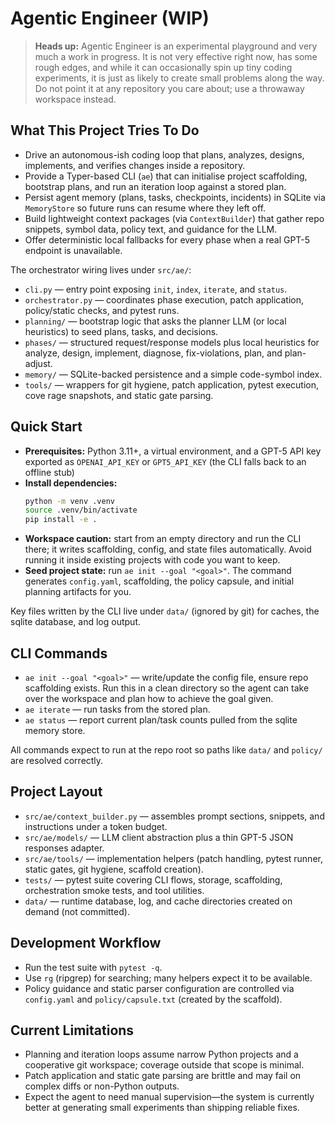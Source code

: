 # Agentic Engineer (WIP)

> **Heads up:** Agentic Engineer is an experimental playground and very much a work in progress. It is not very effective right now, has some rough edges, and while it can occasionally spin up tiny coding experiments, it is just as likely to create small problems along the way. Do not point it at any repository you care about; use a throwaway workspace instead.

## What This Project Tries To Do
- Drive an autonomous-ish coding loop that plans, analyzes, designs, implements, and verifies changes inside a repository.
- Provide a Typer-based CLI (`ae`) that can initialise project scaffolding, bootstrap plans, and run an iteration loop against a stored plan.
- Persist agent memory (plans, tasks, checkpoints, incidents) in SQLite via `MemoryStore` so future runs can resume where they left off.
- Build lightweight context packages (via `ContextBuilder`) that gather repo snippets, symbol data, policy text, and guidance for the LLM.
- Offer deterministic local fallbacks for every phase when a real GPT-5 endpoint is unavailable.

The orchestrator wiring lives under `src/ae/`:
- `cli.py` — entry point exposing `init`, `index`, `iterate`, and `status`.
- `orchestrator.py` — coordinates phase execution, patch application, policy/static checks, and pytest runs.
- `planning/` — bootstrap logic that asks the planner LLM (or local heuristics) to seed plans, tasks, and decisions.
- `phases/` — structured request/response models plus local heuristics for analyze, design, implement, diagnose, fix-violations, plan, and plan-adjust.
- `memory/` — SQLite-backed persistence and a simple code-symbol index.
- `tools/` — wrappers for git hygiene, patch application, pytest execution, cove rage snapshots, and static gate parsing.

## Quick Start
- **Prerequisites:** Python 3.11+, a virtual environment, and a GPT-5 API key exported as `OPENAI_API_KEY` or `GPT5_API_KEY` (the CLI falls back to an offline stub)
- **Install dependencies:**
  ```bash
  python -m venv .venv
  source .venv/bin/activate
  pip install -e .
  ```
- **Workspace caution:** start from an empty directory and run the CLI there; it writes scaffolding, config, and state files automatically. Avoid running it inside existing projects with code you want to keep.
- **Seed project state:** run `ae init --goal "<goal>"`. The command generates `config.yaml`, scaffolding, the policy capsule, and initial planning artifacts for you.

Key files written by the CLI live under `data/` (ignored by git) for caches, the sqlite database, and log output.

## CLI Commands
- `ae init --goal "<goal>"` — write/update the config file, ensure repo scaffolding exists. Run this in a clean directory so the agent can take over the workspace and plan how to achieve the goal given. 
- `ae iterate` — run tasks from the stored plan.
- `ae status` — report current plan/task counts pulled from the sqlite memory store.

All commands expect to run at the repo root so paths like `data/` and `policy/` are resolved correctly.

## Project Layout
- `src/ae/context_builder.py` — assembles prompt sections, snippets, and instructions under a token budget.
- `src/ae/models/` — LLM client abstraction plus a thin GPT-5 JSON responses adapter.
- `src/ae/tools/` — implementation helpers (patch handling, pytest runner, static gates, git hygiene, scaffold creation).
- `tests/` — pytest suite covering CLI flows, storage, scaffolding, orchestration smoke tests, and tool utilities.
- `data/` — runtime database, log, and cache directories created on demand (not committed).

## Development Workflow
- Run the test suite with `pytest -q`.
- Use `rg` (ripgrep) for searching; many helpers expect it to be available.
- Policy guidance and static parser configuration are controlled via `config.yaml` and `policy/capsule.txt` (created by the scaffold).

## Current Limitations
- Planning and iteration loops assume narrow Python projects and a cooperative git workspace; coverage outside that scope is minimal.
- Patch application and static gate parsing are brittle and may fail on complex diffs or non-Python outputs.
- Expect the agent to need manual supervision—the system is currently better at generating small experiments than shipping reliable fixes.

